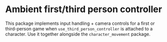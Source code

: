 # Ambient first/third person controller

This package implements input handling + camera controls for a first or third-person game when `use_third_person_controller` is attached to a character.
Use it together alongside the `character_movement` package.
